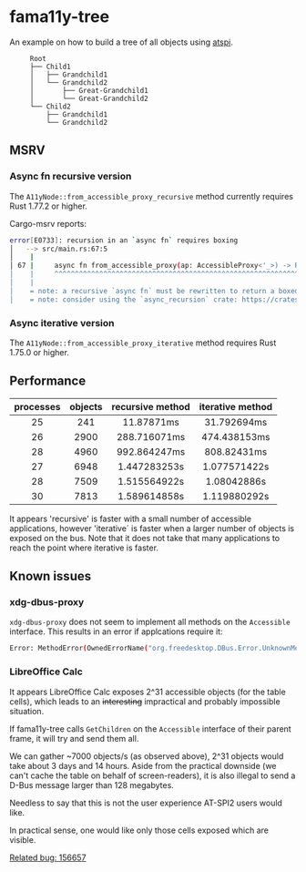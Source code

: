 # fama11y-tree

An example on how to build a tree of all objects using [atspi](https://github.com/odilia-app/atspi).

```Text
     Root
     ├── Child1
     │   ├── Grandchild1
     │   └── Grandchild2
     │       ├── Great-Grandchild1
     │       └── Great-Grandchild2
     └── Child2
         ├── Grandchild1
         └── Grandchild2
```

## MSRV

### Async fn recursive version

The `A11yNode::from_accessible_proxy_recursive` method currently requires Rust 1.77.2 or higher.

Cargo-msrv reports:

```sh
error[E0733]: recursion in an `async fn` requires boxing                                                                                                                             │
│   --> src/main.rs:67:5                                                                                                                                                               │
│    |                                                                                                                                                                                 │
│ 67 |     async fn from_accessible_proxy(ap: AccessibleProxy<'_>) -> Result<A11yNode> {                                                                                               │
│    |     ^^^^^^^^^^^^^^^^^^^^^^^^^^^^^^^^^^^^^^^^^^^^^^^^^^^^^^^^^^^^^^^^^^^^^^^^^^^ recursive `async fn`                                                                            │
│    |                                                                                                                                                                                 │
│    = note: a recursive `async fn` must be rewritten to return a boxed `dyn Future`                                                                                                   │
│    = note: consider using the `async_recursion` crate: https://crates.io/crates/async_recursion
```

### Async iterative version

The `A11yNode::from_accessible_proxy_iterative` method requires Rust 1.75.0 or higher.

## Performance

| processes | objects | recursive method | iterative method |
|:----------------------:|:-----------------:|:----------------:|:----------------:|
| 25  | 241  | 11.87871ms  | 31.792694ms  |
| 26  | 2900  | 288.716071ms  | 474.438153ms  |
| 28  | 4960  | 992.864247ms  | 808.82431ms  |
| 27  | 6948  | 1.447283253s  | 1.077571422s  |
| 28  | 7509  | 1.515564922s  | 1.08042886s  |
| 30  | 7813  | 1.589614858s  | 1.119880292s  |

It appears 'recursive' is faster with a small number of accessible applications,
however 'iterative´ is faster when a larger number of objects is exposed on the bus.
Note that it does not take that many applications to reach the point where iterative is faster.

## Known issues

### xdg-dbus-proxy

`xdg-dbus-proxy` does not seem to implement all methods on the `Accessible` interface.
This results in an error if applcations require it:

```sh
Error: MethodError(OwnedErrorName("org.freedesktop.DBus.Error.UnknownMethod"), Some("Method \"GetRole\" with signature \"\" on interface \"org.a11y.atspi.Accessible\" doesn't exist\n"), Msg { type: Error, serial: 53, sender: UniqueName(":1.106"), reply-serial: 48, body: Signature("s"), fds: [] })
```

### LibreOffice Calc

It appears LibreOffice Calc exposes 2^31 accessible objects (for the table cells), which leads to an ~~interesting~~ impractical and probably impossible situation.

If fama11y-tree calls `GetChildren` on the `Accessible` interface of their parent frame, it will try and send them all.

We can gather ~7000 objects/s (as observed above), 2^31 objects would take about 3 days and 14 hours.
Aside from the practical downside (we can't cache the table on behalf of screen-readers), it is also illegal
to send a D-Bus message larger than 128 megabytes.

Needless to say that this is not the user experience AT-SPI2 users would like.

In practical sense, one would like only those cells exposed which are visible.

[Related bug: 156657](https://bugs.documentfoundation.org/show_bug.cgi?id=156657)
